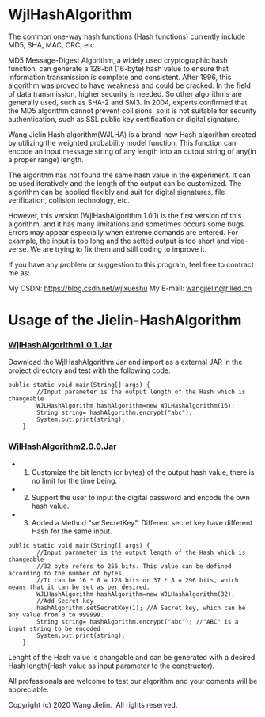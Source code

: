 # WjlHashAlgorithm

The common one-way hash functions (Hash functions) currently include MD5, SHA, MAC, CRC, etc.

 MD5 Message-Digest Algorithm, a widely used cryptographic hash function, can generate a 128-bit (16-byte) hash value to ensure that information transmission is complete and consistent. After 1996, this algorithm was proved to have weakness and could be cracked. In the field of data transmission, higher security is needed. So other algorithms are generally used, such as SHA-2 and SM3. In 2004, experts confirmed that the MD5 algorithm cannot prevent collisions, so it is not suitable for security authentication, such as SSL public key certification or digital signature.
 
Wang Jielin Hash algorithm(WJLHA) is a brand-new Hash algorithm created by utilizing the weighted probability model function. This function can encode an input message string of any length into an output string of any(in a proper range) length.

The algorithm has not found the same hash value in the experiment. It can be used iteratively and the length of the output can be customized. The algorithm can be applied flexibly and suit for digital signatures, file verification, collision technology, etc.

However, this version (WjlHashAlgorithm 1.0.1) is the first version of this algorithm, and it has many limitations and sometimes occurs some bugs. Errors may appear especially when extreme demands are entered. For example, the input is too long and the setted output is too short and vice-verse. We are trying to fix them and still coding to improve it. 

If you have any problem or suggestion to this program, feel free to contract me as:

My CSDN:  https://blog.csdn.net/wjlxueshu
My E-mail: wangjielin@rilled.cn

# Usage of the Jielin-HashAlgorithm

### [WjlHashAlgorithm1.0.1.Jar](https://github.com/Jielin-Wang/WjlHashAlgorithm/raw/master/WJLHashAlgorithm%201.0.1.jar)
Download the WjlHashAlgorithm.Jar and import as a external JAR in the project directory and test with the following code.
```
public static void main(String[] args) {
		//Input parameter is the output length of the Hash which is changeable 
		WJLHashAlgorithm hashAlgorithm=new WJLHashAlgorithm(16);
		String string= hashAlgorithm.encrypt("abc");
		System.out.print(string);
	}

```
### [WjlHashAlgorithm2.0.0.Jar](https://github.com/Jielin-Code/WjlHashAlgorithm/blob/master/WJLHashAlgorithm%202.0.0.jar)

- 1. Customize the bit length (or bytes) of the output hash value, there is no limit for the time being.
- 2. Support the user to input the digital password and encode the own hash value.
- 3. Added a Method "setSecretKey". Different secret key have different Hash for the same input.

```
public static void main(String[] args) {
		//Input parameter is the output length of the Hash which is changeable
		//32 byte refers to 256 bits. This value can be defined according to the number of bytes. 
		//It can be 16 * 8 = 128 bits or 37 * 8 = 296 bits, which means that it can be set as per desired.
		WJLHashAlgorithm hashAlgorithm=new WJLHashAlgorithm(32);
		//Add Secret key
		hashAlgorithm.setSecretKey(1); //A Secret key, which can be any value from 0 to 999999.
		String string= hashAlgorithm.encrypt("abc"); //"ABC" is a  input string to be encoded
		System.out.print(string);
	}

```

Lenght of the Hash value is changable and can be generated with a desired Hash length(Hash value as input parameter to the constructor).

All professionals are welcome to test our algorithm and your coments will be appreciable.  

Copyright (c) 2020 Wang Jielin.  All rights reserved. 
